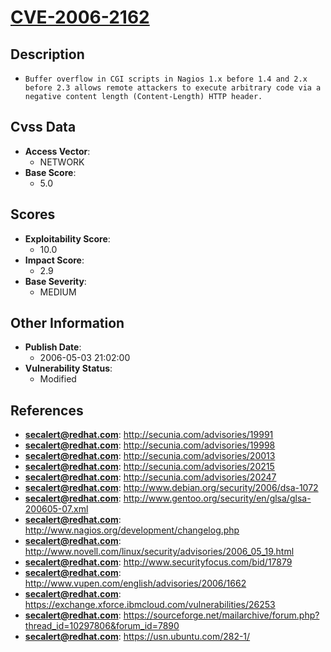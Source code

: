 
# [CVE-2006-2162](https://cve.mitre.org/cgi-bin/cvename.cgi?name=CVE-2006-2162)

## Description

- `Buffer overflow in CGI scripts in Nagios 1.x before 1.4 and 2.x before 2.3 allows remote attackers to execute arbitrary code via a negative content length (Content-Length) HTTP header.`

## Cvss Data

- **Access Vector**:
  - NETWORK
- **Base Score**:
  - 5.0

## Scores

- **Exploitability Score**:
  - 10.0
- **Impact Score**:
  - 2.9
- **Base Severity**:
  - MEDIUM

## Other Information

- **Publish Date**:
  - 2006-05-03 21:02:00
- **Vulnerability Status**:
  - Modified

## References

- **secalert@redhat.com**: http://secunia.com/advisories/19991
- **secalert@redhat.com**: http://secunia.com/advisories/19998
- **secalert@redhat.com**: http://secunia.com/advisories/20013
- **secalert@redhat.com**: http://secunia.com/advisories/20215
- **secalert@redhat.com**: http://secunia.com/advisories/20247
- **secalert@redhat.com**: http://www.debian.org/security/2006/dsa-1072
- **secalert@redhat.com**: http://www.gentoo.org/security/en/glsa/glsa-200605-07.xml
- **secalert@redhat.com**: http://www.nagios.org/development/changelog.php
- **secalert@redhat.com**: http://www.novell.com/linux/security/advisories/2006_05_19.html
- **secalert@redhat.com**: http://www.securityfocus.com/bid/17879
- **secalert@redhat.com**: http://www.vupen.com/english/advisories/2006/1662
- **secalert@redhat.com**: https://exchange.xforce.ibmcloud.com/vulnerabilities/26253
- **secalert@redhat.com**: https://sourceforge.net/mailarchive/forum.php?thread_id=10297806&forum_id=7890
- **secalert@redhat.com**: https://usn.ubuntu.com/282-1/
